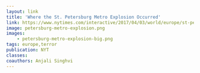 ```yaml
---
layout: link
title: 'Where the St. Petersburg Metro Explosion Occurred'
link: https://www.nytimes.com/interactive/2017/04/03/world/europe/st-petersburg-metro-explosions-map.html
image: petersburg-metro-explosion.png
images:
    - petersburg-metro-explosion-big.png
tags: europe,terror
publication: NYT
classes:
coauthors: Anjali Singhvi
---
```

